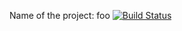 Name of the project:
foo
[![Build Status](https://travis-ci.com/Yuanqin251/tut4.svg?branch=master)](https://travis-ci.com/Yuanqin251/tut4)